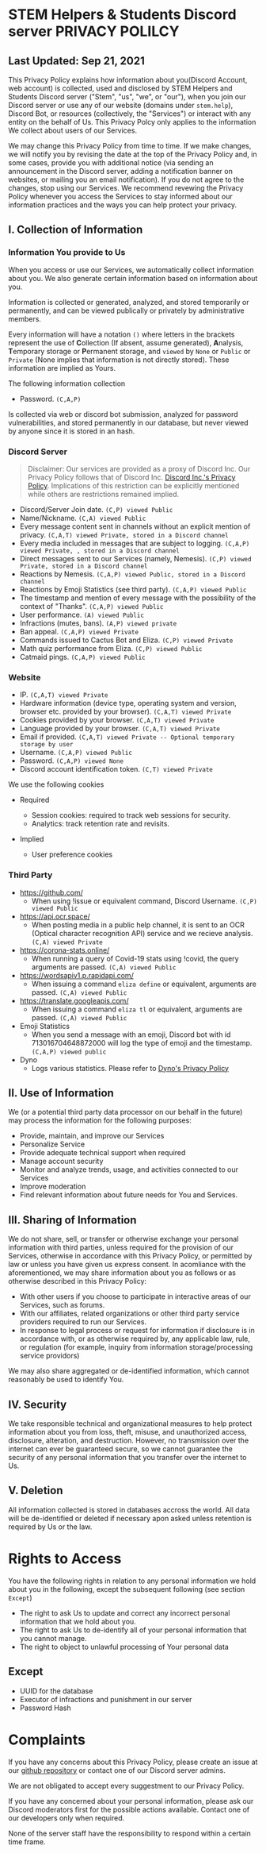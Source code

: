 # STEM Helpers & Students Discord server PRIVACY POLILCY

## Last Updated: Sep 21, 2021

This Privacy Policy explains how information about you(Discord Account, web account) is collected, used and disclosed by STEM Helpers and Students Discord server ("Stem", "us", "we", or "our"), when you join our Discord server or use any of our website (domains under `stem.help`), Discord Bot, or resources (collectively, the "Services") or interact with any entity on the behalf of Us. This Privacy Polcy only applies to the information We collect about users of our Services.

We may change this Privacy Policy from time to time. If we make changes, we will notify you by revising the date at the top of the Privacy Policy and, in some cases, provide you with additional notice (via sending an announcement in the Discord server, adding a notification banner on websites, or mailing you an email notification). If you do not agree to the changes, stop using our Services. We recommend revewing the Privacy Policy whenever you access the Services to stay informed about our information practices and the ways you can help protect your privacy.

## I. Collection of Information

### Information You provide to Us

When you access or use our Services, we automatically collect information about you. We also generate certain information based on information about you.

Information is collected or generated, analyzed, and stored temporarily or permanently, and can be viewed publically or privately by administrative members.

Every information will have a notation `()` where letters in the brackets represent the use of **C**ollection (If absent, assume generated), **A**nalysis, **T**emporary storage or **P**ermanent storage, and `viewed` by `None` or `Public` or `Private` (None implies that information is not directly stored). These information are implied as Yours.

The following information collection
* Password. `(C,A,P)`

Is collected via web or discord bot submission, analyzed for password vulnerabilities, and stored permanently in our database, but never viewed by anyone since it is stored in an hash.


### **Discord Server**

> Disclaimer: Our services are provided as a proxy of Discord Inc. Our Privacy Policy follows that of Discord Inc. [Discord Inc.'s Privacy Policy](https://discord.com/privacy). Implications of this restriction can be explicitly mentioned while others are restrictions remained implied.

* Discord/Server Join date. `(C,P) viewed Public`
* Name/Nickname. `(C,A) viewed Public`
* Every message content sent in channels without an explicit mention of privacy. `(C,A,T) viewed Private, stored in a Discord channel`
* Every media included in messages that are subject to logging. `(C,A,P) viewed Private, , stored in a Discord channel`
* Direct messages sent to our Services (namely, Nemesis). `(C,P) viewed Private, stored in a Discord channel`
* Reactions by Nemesis. `(C,A,P) viewed Public, stored in a Discord channel`
* Reactions by Emoji Statistics (see third party). `(C,A,P) viewed Public`
* The timestamp and mention of every message with the possibility of the context of "Thanks". `(C,A,P) viewed Public`
* User performance. `(A) viewed Public`
* Infractions (mutes, bans). `(A,P) viewed private`
* Ban appeal. `(C,A,P) viewed Private`
* Commands issued to Cactus Bot and Eliza. `(C,P) viewed Private`
* Math quiz performance from Eliza. `(C,P) viewed Public`
* Catmaid pings. `(C,A,P) viewed Public`

### **Website**

* IP. `(C,A,T) viewed Private`
* Hardware information (device type, operating system and version, browser etc. provided by your browser). `(C,A,T) viewed Private`
* Cookies provided by your browser. `(C,A,T) viewed Private`
* Language provided by your browser. `(C,A,T) viewed Private`
* Email if provided. `(C,A,T) viewed Private -- Optional temporary storage by user`
* Username. `(C,A,P) viewed Public`
* Password. `(C,A,P) viewed None`
* Discord account identification token. `(C,T) viewed Private`

We use the following cookies

* Required
  - Session cookies: required to track web sessions for security.
  - Analytics: track retention rate and revisits.

* Implied
  - User preference cookies

### **Third Party**

* https://github.com/
  - When using !issue or equivalent command, Discord Username. `(C,P) viewed Public`
* https://api.ocr.space/
  - When posting media in a public help channel, it is sent to an OCR (Optical character recognition API) service and we recieve analysis. `(C,A) viewed Private`
* https://corona-stats.online/
  - When running a query of Covid-19 stats using !covid, the query arguments are passed. `(C,A) viewed Public`
* https://wordsapiv1.p.rapidapi.com/
  - When issuing a command `eliza define` or equivalent, arguments are passed. `(C,A) viewed Public`
* https://translate.googleapis.com/
  - When issuing a command `eliza tl` or equivalent, arguments are passed. `(C,A) viewed Public`
* Emoji Statistics
  - When you send a message with an emoji, Discord bot with id 713016704648872000 will log the type of emoji and the timestamp. `(C,A,P) viewed public`
* Dyno
  - Logs various statistics. Please refer to [Dyno's Privacy Policy](https://dyno.gg)

## II. Use of Information

We (or a potential third party data processor on our behalf in the future) may process the information for the following purposes:

* Provide, maintain, and improve our Services
* Personalize Service
* Provide adequate technical support when required
* Manage account security
* Monitor and analyze trends, usage, and activities connected to our Services
* Improve moderation
* Find relevant information about future needs for You and Services.

## III. Sharing of Information

We do not share, sell, or transfer or otherwise exchange your personal information with third parties, unless required for the provision of our Services, otherwise in accordance with this Privacy Policy, or permitted by law or unless you have given us express consent. In acomliance with the aforementioned, we may share information about you as follows or as otherwise described in this Privacy Policy:

* With other users if you choose to participate in interactive areas of our Services, such as forums.
* With our affiliates, related organizations or other third party service providers required to run our Services.
* In response to legal process or request for information if disclosure is in accordance with, or as otherwise required by, any applicable law, rule, or regulation (for example, inquiry from information storage/processing service providors)

We may also share aggregated or de-identified information, which cannot reasonably be used to identify You.

## IV. Security

We take responsible technical and organizational measures to help protect information about you from loss, theft, misuse, and unauthorized access, disclosure, alteration, and destruction. However, no transmission over the internet can ever be guaranteed secure, so we cannot guarantee the security of any personal information that you transfer over the internet to Us.

## V. Deletion

All information collected is stored in databases accross the world. All data will be de-identified or deleted if necessary apon asked unless retention is required by Us or the law.

# Rights to Access

You have the following rights in relation to any personal information we hold about you in the following, except the subsequent following (see section `Except`)

* The right to ask Us to update and correct any incorrect personal information that we hold about you.
* The right to ask Us to de-identify all of your personal information that you cannot manage.
* The right to object to unlawful processing of Your personal data

## Except

  * UUID for the database
  * Executor of infractions and punishment in our server
  * Password Hash

# Complaints

If you have any concerns about this Privacy Policy, please create an issue at our [github repository](https://github.com/stem-discord/public) or contact one of our Discord server admins.

We are not obligated to accept every suggestment to our Privacy Policy.

If you have any concerned about your personal information, please ask our Discord moderators first for the possible actions available. Contact one of our developers only when required.

None of the server staff have the responsibility to respond within a certain time frame.
